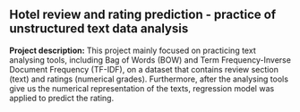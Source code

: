 ## Hotel review and rating prediction - practice of unstructured text data analysis

**Project description:** This project mainly focused on practicing text analysing tools, including Bag of Words (BOW) and Term Frequency-Inverse Document Frequency (TF-IDF), on a dataset that contains review section (text) and ratings (numerical grades). Furthermore, after the analysing tools give us the numerical representation of the texts, regression model was applied to predict the rating.
